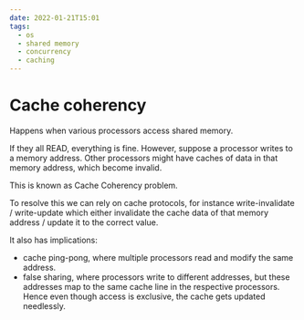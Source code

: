 ```yaml
---
date: 2022-01-21T15:01
tags: 
  - os
  - shared memory
  - concurrency
  - caching
---
```


# Cache coherency

Happens when various processors access shared memory.

If they all READ, everything is fine.
However, suppose a processor writes to a memory address.
Other processors might have caches of data in that memory address, which become invalid.

This is known as Cache Coherency problem.

To resolve this we can rely on cache protocols,
for instance write-invalidate / write-update which
either invalidate the cache data of that memory address / update it to the correct value.

It also has implications:
- cache ping-pong, where multiple processors read and modify the same address.
- false sharing, where processors write to different addresses,
  but these addresses map to the same cache line in the respective processors.
  Hence even though access is exclusive, the cache gets updated needlessly.

